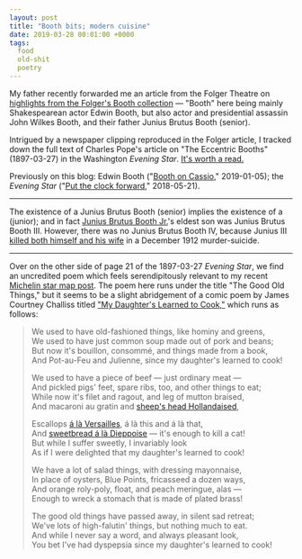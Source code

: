 ```yaml
---
layout: post
title: "Booth bits; modern cuisine"
date: 2019-03-28 00:01:00 +0000
tags:
  food
  old-shit
  poetry
---
```


My father recently forwarded me an article from the Folger Theatre
on [highlights from the Folger's Booth collection](https://shakespeareandbeyond.folger.edu/2019/03/05/nora-titone-shares-highlights-from-the-folgers-booth-collection/) —
"Booth" here being mainly Shakespearean actor Edwin Booth, but also
actor and presidential assassin John Wilkes Booth, and their father
Junius Brutus Booth (senior).

Intrigued by a newspaper clipping reproduced in the Folger article, I tracked
down the full text of Charles Pope's article on "The Eccentric Booths" (1897-03-27)
in the Washington _Evening Star_. [It's worth a read.](https://chroniclingamerica.loc.gov/lccn/sn83045462/1897-03-27/ed-1/seq-21/)

Previously on this blog: Edwin Booth ("[Booth on Cassio](/blog/2019/01/05/booth-on-cassio/)," 2019-01-05);
the _Evening Star_ ("[Put the clock forward](/blog/2018/05/21/put-the-clock-forward/)," 2018-05-21).

----

The existence of a Junius Brutus Booth (senior) implies the existence of a (junior);
and in fact [Junius Brutus Booth Jr.](https://en.wikipedia.org/wiki/Junius_Brutus_Booth_Jr.)'s
eldest son was Junius Brutus Booth III. However, there was no Junius Brutus Booth IV, because
Junius III
[killed both himself and his wife](https://boothiebarn.com/picture-galleries/booth-family/jbb-jr/article-about-junius-brutus-booth-iiis-murder-suicide-1/)
in a December 1912 murder-suicide.

----

Over on the other side of page 21 of the 1897-03-27 _Evening Star_, we find an uncredited poem which feels
serendipitously relevant to my recent [Michelin star map post](/blog/2019/03/26/michelin-stars-nyc-2019/).
The poem here runs under the title "The Good Old Things," but it seems to be a slight abridgement
of a comic poem by James Courtney Challiss titled
["My Daughter's Learned to Cook,"](https://books.google.com/books?id=33cUAAAAYAAJ&pg=PA53) which
runs as follows:

> We used to have old-fashioned things, like hominy and greens,  
> We used to have just common soup made out of pork and beans;  
> But now it's bouillon, consommé, and things made from a book,  
> And Pot-au-Feu and Julienne, since my daughter's learned to cook!
>
> We used to have a piece of beef — just ordinary meat —  
> And pickled pigs' feet, spare ribs, too, and other things to eat;  
> While now it's filet and ragout, and leg of mutton braised,  
> And macaroni au gratin and [sheep's head Hollandaised](https://books.google.com/books?id=-nr21hjYAn8C&pg=PA427&dq=No..258),
>
> Escallops [á là Versailles](https://www.allrecipes.com/recipe/25877/shrimp-versailles/), á là this and á là that,  
> And [sweetbread á là Dieppoise](https://books.google.com/books?id=1HNAAQAAMAAJ&pg=PA25&dq=sweetbread.a.la.dieppoise) — it's enough to kill a cat!  
> But while I suffer sweetly, I invariably look  
> As if I were delighted that my daughter's learned to cook!
>
> We have a lot of salad things, with dressing mayonnaise,  
> In place of oysters, Blue Points, fricasseed a dozen ways,  
> And orange roly-poly, float, and peach meringue, alas —  
> Enough to wreck a stomach that is made of plated brass!
>
> The good old things have passed away, in silent sad retreat;  
> We've lots of high-falutin' things, but nothing much to eat.  
> And while I never say a word, and always pleasant look,  
> You bet I've had dyspepsia since my daughter's learned to cook!
